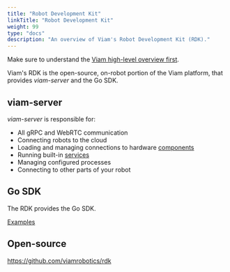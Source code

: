 ```yaml
---
title: "Robot Development Kit"
linkTitle: "Robot Development Kit"
weight: 99
type: "docs"
description: "An overview of Viam's Robot Development Kit (RDK)."
---
```


Make sure to understand the [Viam high-level overview first](./../getting-started/high-level-overview/).

Viam's RDK is the open-source, on-robot portion of the Viam platform, that provides _viam-server_ and the Go SDK.

## viam-server

_viam-server_ is responsible for:
- All gRPC and WebRTC communication
- Connecting robots to the cloud
- Loading and managing connections to hardware [components](./components/)
- Running built-in [services](./services/)
- Managing configured processes
- Connecting to other parts of your robot

## Go SDK

The RDK provides the Go SDK.

[Examples](https://github.com/viamrobotics/rdk/tree/main/examples)

## Open-source

https://github.com/viamrobotics/rdk

